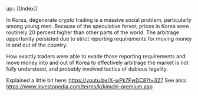 up:: [[Index]]

In Korea, degenerate crypto trading is a massive social problem, particularly among young men. Because of the speculative fervor, prices in Korea were routinely 20 percent higher than other parts of the world. The arbitrage opportunity persisted due to strict reporting requirements for moving money in and out of the country.

How exactly traders were able to evade those reporting requirements and move money into and out of Korea to effectively arbitrage the market is not fully understood, and probably involved tactics of dubious legality.

Explained a little bit here: https://youtu.be/X-wPk7FwDC8?t=327
See also: https://www.investopedia.com/terms/k/kimchi-premium.asp